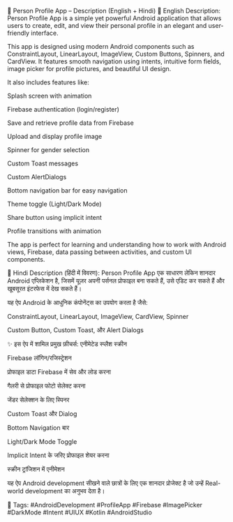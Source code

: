 📝 Person Profile App – Description (English + Hindi)
🌟 English Description:
Person Profile App is a simple yet powerful Android application that allows users to create, edit, and view their personal profile in an elegant and user-friendly interface.

This app is designed using modern Android components such as ConstraintLayout, LinearLayout, ImageView, Custom Buttons, Spinners, and CardView. It features smooth navigation using intents, intuitive form fields, image picker for profile pictures, and beautiful UI design.

It also includes features like:

Splash screen with animation

Firebase authentication (login/register)

Save and retrieve profile data from Firebase

Upload and display profile image

Spinner for gender selection

Custom Toast messages

Custom AlertDialogs

Bottom navigation bar for easy navigation

Theme toggle (Light/Dark Mode)

Share button using implicit intent

Profile transitions with animation

The app is perfect for learning and understanding how to work with Android views, Firebase, data passing between activities, and custom UI components.

🌟 Hindi Description (हिंदी में विवरण):
Person Profile App एक साधारण लेकिन शानदार Android एप्लिकेशन है, जिसमें यूज़र अपनी पर्सनल प्रोफाइल बना सकते हैं, उसे एडिट कर सकते हैं और खूबसूरत इंटरफेस में देख सकते हैं।

यह ऐप Android के आधुनिक कंपोनेंट्स का उपयोग करता है जैसे:

ConstraintLayout, LinearLayout, ImageView, CardView, Spinner

Custom Button, Custom Toast, और Alert Dialogs

✨ इस ऐप में शामिल प्रमुख फ़ीचर्स:
एनीमेटेड स्प्लैश स्क्रीन

Firebase लॉगिन/रजिस्ट्रेशन

प्रोफाइल डाटा Firebase में सेव और लोड करना

गैलरी से प्रोफाइल फोटो सेलेक्ट करना

जेंडर सेलेक्शन के लिए स्पिनर

Custom Toast और Dialog

Bottom Navigation बार

Light/Dark Mode Toggle

Implicit Intent के जरिए प्रोफाइल शेयर करना

स्क्रीन ट्रांजिशन में एनीमेशन

यह ऐप Android development सीखने वाले छात्रों के लिए एक शानदार प्रोजेक्ट है जो उन्हें Real-world development का अनुभव देता है।

📌 Tags:
#AndroidDevelopment #ProfileApp #Firebase #ImagePicker #DarkMode #Intent #UIUX #Kotlin #AndroidStudio

